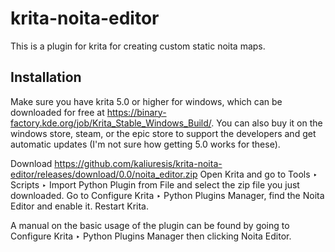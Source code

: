 # krita-noita-editor
This is a plugin for krita for creating custom static noita maps.

## Installation
Make sure you have krita 5.0 or higher for windows, which can be downloaded for free at https://binary-factory.kde.org/job/Krita_Stable_Windows_Build/. You can also buy it on the windows store, steam, or the epic store to support the developers and get automatic updates (I'm not sure how getting 5.0 works for these).

Download https://github.com/kaliuresis/krita-noita-editor/releases/download/0.0/noita_editor.zip
Open Krita and go to Tools ‣ Scripts ‣ Import Python Plugin from File and select the zip file you just downloaded.
Go to Configure Krita ‣ Python Plugins Manager, find the Noita Editor and enable it. Restart Krita.

A manual on the basic usage of the plugin can be found by going to Configure Krita ‣ Python Plugins Manager then clicking Noita Editor.

